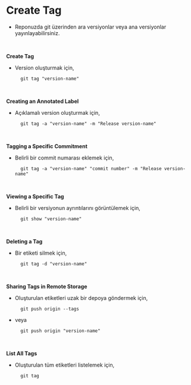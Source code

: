 # Create Tag

- Reponuzda git üzerinden ara versiyonlar veya ana versiyonlar yayınlayabilirsiniz.

<br>

**Create Tag** <br>

- Version oluşturmak için,

        git tag "version-name"

<br>

**Creating an Annotated Label** <br>

- Açıklamalı version oluşturmak için,

        git tag -a "version-name" -m "Release version-name"

<br>

**Tagging a Specific Commitment**

- Belirli bir commit numarası eklemek için,

        git tag -a "version-name" "commit number" -m "Release version-name"

<br>

**Viewing a Specific Tag** <br>

- Belirli bir versiyonun ayrıntılarını görüntülemek için,

        git show "version-name"

<br>

**Deleting a Tag** <br>

- Bir etiketi silmek için,

        git tag -d "version-name"

<br>

**Sharing Tags in Remote Storage** <br>

- Oluşturulan etiketleri uzak bir depoya göndermek için,

        git push origin --tags

- veya <br>

        git push origin "version-name"

<br>

**List All Tags** <br>

- Oluşturulan tüm etiketleri listelemek için,

        git tag